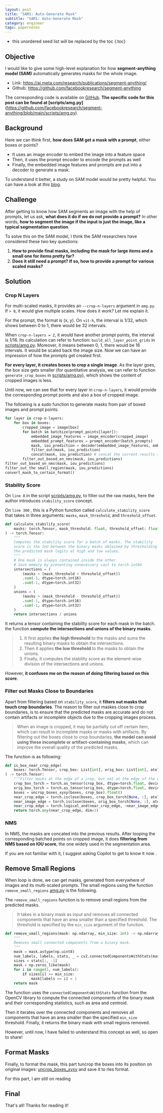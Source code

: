 ```yaml
---
layout: post
title: "SAM1: Auto-Generate Mask"
subtitle: "SAM1: Auto-Generate Mask"
category: engineer 
tags: papernotes 
---
```


<!--more-->

* this unordered seed list will be replaced by the toc
{:toc}


## Objective 

I would like to give some high-level explanation for how **segment-anything model (SAM)** automatically generates masks for the whole image. 

- Link: https://ai.meta.com/research/publications/segment-anything/
- Github: https://github.com/facebookresearch/segment-anything


The corresponding code is available on [GitHub](https://github.com/facebookresearch/segment-anything). **The specific code for this post can be found at [scripts/amg.py]**(https://github.com/facebookresearch/segment-anything/blob/main/scripts/amg.py).


## Background

Here we can think first, **how does SAM get a mask with a prompt**, either boxes or points? 

- It uses an image encoder to embed the image into a feature space
- Then, it uses the prompt encoder to encode the prompts as well 
- Finally, the embedded image features and prompts are put into a decoder to generate a mask. 

To understand it better, a study on SAM model would be pretty helpful. You can have a look at this [blog](/post/sam_1_model).

## Challenge 

After getting to know how SAM segments an image with the help of prompts, let us ask, **what does it do if we do not provide a prompt?** In other words, **how to segment the image if the input is just the image, like a typical segmentation question**. 

To solve this on the SAM model, I think the SAM researchers have considered these two key questions:

1. **How to provide final masks, including the mask for large items and a small one for items pretty far?**
2. **Does it still need a prompt? If so, how to provide a prompt for various scaled masks?**


## Solution 

### Crop N Layers 
For multi-scaled masks, it provides an `--crop-n-layers` argument in `amg.py`. If `> 0`, it would give multiple scales. How does it work? Let me explain it. 

For the prompt, the format is (x, y). On `vit-h`, the interval is 1/32, which shows between 0 to 1, there would be 32 intervals. 

When `crop-n-layers = 2`, it would have another prompt points, the interval is 1/16. Its calculation can refer to function: `build_all_layer_point_grids` in [scripts/amg.py](https://github.com/facebookresearch/segment-anything/blob/main/scripts/amg.py). Moreover, it means between 0, 1, there would be 16 intervals. It would be scaled back the image size. Now we can have an impression of how the prompts get created first. 

**For every layer, it creates boxes to crop a single image**. As the layer goes, the box size gets smaller (for quantitative analysis, we can refer to function `generate_crop_boxes` in [scripts/amg.py](https://github.com/facebookresearch/segment-anything/blob/main/scripts/amg.py)), which shows the content of cropped images is less.

Until now, we can see that for every layer in `crop-n-layers`, it would provide the corresponding prompt points and also a box of cropped image. 

The following is a sudo function to generate masks from pair of boxed images and prompt points:

```python
for layer in crop-n-layers:
    for box in boxes:
        cropped_image = image[box]
        for batch in batchize(prompt_points[layer]):
            embedded_image_features = image_encoder(cropped_image)
            embedded_prompt_features = prompt_encoder(batch_prompts)
            mask, iou_prediction = decoder(embedded_image_features, embedded_prompt_features)
            filter_out(mask, iou_prediction)
            concat(mask, iou_prediction) # concat the current results to the previous ones
        filter_out_based_on_nms(mask, iou_predictions)
filter_out_based_on_nms(mask, iou_predictions)
filter_out_the small_region(mask, iou_predictions)
convert_mask_to_certain_format()

```

### Stability Score
On `line 8` in the script [scripts/amg.py](https://github.com/facebookresearch/segment-anything/blob/main/scripts/amg.py), to filter out the raw masks, here the author introduces  `stability_score` concept. 

On `line 300` , this is a Python function called `calculate_stability_score` that takes in three arguments: `masks`, `mask_threshold`, and `threshold_offset`. 

```python
def calculate_stability_score(
    masks: torch.Tensor, mask_threshold: float, threshold_offset: float
) -> torch.Tensor:
    """
    Computes the stability score for a batch of masks. The stability
    score is the IoU between the binary masks obtained by thresholding
    the predicted mask logits at high and low values.
    """
    # One mask is always contained inside the other.
    # Save memory by preventing unnecessary cast to torch.int64
    intersections = (
        (masks > (mask_threshold + threshold_offset))
        .sum(-1, dtype=torch.int16)
        .sum(-1, dtype=torch.int32)
    )
    unions = (
        (masks > (mask_threshold - threshold_offset))
        .sum(-1, dtype=torch.int16)
        .sum(-1, dtype=torch.int32)
    )
    return intersections / unions
```

It returns a tensor containing the stability score for each mask in the batch. the function **compute the intersections and unions of the binary masks**. 

> 1. It first applies **the high threshold** to the masks and sums the resulting binary masks to obtain the intersections. 
> 2. Then it applies **the low threshold** to the masks to obtain the unions. 
> 3. Finally, it computes the stability score as the element-wise division of the intersections and unions. 

However, **it confuses me on the reason of doing filtering based on this score**.


### Filter out Masks Close to Boundaries

Apart from filtering based on `stability_score`, it **filters out masks that touch crop boundaries**. The reason to filter out maskes close to crop boundaries, is to ensure that the predicted masks are accurate and do not contain artifacts or incomplete objects due to the cropping images process. 

> When an image is cropped, it may be partially cut off certain item, which can result in incomplete masks or masks with artifacts. By filtering out the boxes close to crop boundaries, **the model can avoid using these incomplete or artifact-containing masks**, which can improve the overall quality of the predicted masks. 

The function is as following: 

```python
def is_box_near_crop_edge(
    boxes: torch.Tensor, crop_box: List[int], orig_box: List[int], atol: float = 20.0
) -> torch.Tensor:
    """Filter masks at the edge of a crop, but not at the edge of the original image."""
    crop_box_torch = torch.as_tensor(crop_box, dtype=torch.float, device=boxes.device)
    orig_box_torch = torch.as_tensor(orig_box, dtype=torch.float, device=boxes.device)
    boxes = uncrop_boxes_xyxy(boxes, crop_box).float()
    near_crop_edge = torch.isclose(boxes, crop_box_torch[None, :], atol=atol, rtol=0)
    near_image_edge = torch.isclose(boxes, orig_box_torch[None, :], atol=atol, rtol=0)
    near_crop_edge = torch.logical_and(near_crop_edge, ~near_image_edge)
    return torch.any(near_crop_edge, dim=1)
```

### NMS
In NMS, the masks are concated into the previous results. After looping the corresponding batched points on cropped image, it does **filtering from NMS based on IOU score**, the one widely used in the segmentation area. 

If you are not familiar with it, I suggest asking Copilot to get to know it now .


## Remove Small Regions
When loop is done, we can get masks, generated from everywhere of images and its multi-scaled prompts. The small regions using the function `remove_small_regions` [amg.py](https://github.com/facebookresearch/segment-anything/blob/main/segment_anything/utils/amg.py#L267) is the following. 

The `remove_small_regions` function is to remove small regions from the predicted masks.

> It takes in a binary mask as input and removes all connected components that have an area smaller than a specified threshold. The threshold is specified by the `min_size` argument of the function.

```python
def remove_small_regions(mask: np.ndarray, min_size: int) -> np.ndarray:
    """
    Removes small connected components from a binary mask.
    """
    mask = mask.astype(np.uint8)
    num_labels, labels, stats, _ = cv2.connectedComponentsWithStats(mask, connectivity=4)
    sizes = stats[:, -1]
    mask = np.zeros_like(mask)
    for i in range(1, num_labels):
        if sizes[i] >= min_size:
            mask[labels == i] = 1
    return mask
```



The function uses the `connectedComponentsWithStats` function from the OpenCV library to compute the connected components of the binary mask and their corresponding statistics, such as area and centroid. 

Then it iterates over the connected components and removes all components that have an area smaller than the specified `min_size` threshold. Finally, it returns the binary mask with small regions removed.

However, until now, I have failed to understand this concept as well, so open to share!


## Format Masks
Finally, to format the mask, this part tuncrop the boxes into its position on original images: [uncrop_boxes_xyxy](https://github.com/facebookresearch/segment-anything/blob/main/segment_anything/utils/amg.py#L267) and save it to rles format. 

For this part, I am still on reading 


## Final
That's all! Thanks for reading it!

